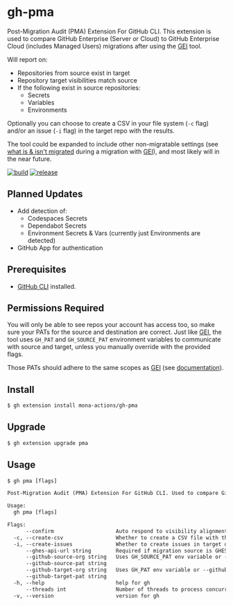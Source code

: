 # gh-pma
Post-Migration Audit (PMA) Extension For GitHub CLI. This extension is used to compare GitHub Enterprise (Server or Cloud) to GitHub Enterprise Cloud (includes Managed Users) migrations after using the [GEI](https://github.com/github/gh-gei) tool.

Will report on:
- Repositories from source exist in target
- Repository target visibilities match source
- If the following exist in source repositories:
   - Secrets
   - Variables
   - Environments

Optionally you can choose to create a CSV in your file system (`-c` flag) and/or an issue (`-i` flag) in the target repo with the results.

The tool could be expanded to include other non-migratable settings (see [what is & isn't migrated](https://docs.github.com/en/migrations/using-github-enterprise-importer/understanding-github-enterprise-importer/migration-support-for-github-enterprise-importer#githubcom-migration-support) during a migration with [GEI](https://github.com/github/gh-gei)), and most likely will in the near future.

[![build](https://github.com/mona-actions/gh-pma/actions/workflows/build.yaml/badge.svg)](https://github.com/mona-actions/gh-pma/actions/workflows/build.yaml)
[![release](https://github.com/mona-actions/gh-pma/actions/workflows/release.yaml/badge.svg)](https://github.com/mona-actions/gh-pma/actions/workflows/release.yaml)

## Planned Updates
- Add detection of:
   - Codespaces Secrets
   - Dependabot Secrets
   - Environment Secrets & Vars (currently just Environments are detected)
- GitHub App for authentication

## Prerequisites
- [GitHub CLI](https://cli.github.com/manual/installation) installed.

## Permissions Required
You will only be able to see repos your account has access too, so make sure your PATs for the source and destination are correct. Just like [GEI](https://github.com/github/gh-gei), the tool uses `GH_PAT` and `GH_SOURCE_PAT` environment variables to communicate with source and target, unless you manually override with the provided flags.

Those PATs should adhere to the same scopes as [GEI](https://github.com/github/gh-gei) (see [documentation](https://docs.github.com/en/migrations/using-github-enterprise-importer/preparing-to-migrate-with-github-enterprise-importer/managing-access-for-github-enterprise-importer#required-scopes-for-personal-access-tokens)).

## Install

```bash
$ gh extension install mona-actions/gh-pma
```

## Upgrade
```bash
$ gh extension upgrade pma
```

## Usage

```txt
$ gh pma [flags]
```

```txt
Post-Migration Audit (PMA) Extension For GitHub CLI. Used to compare GitHub Enterprise (Server or Cloud) to GitHub Enterprise Cloud (includes Managed Users) migrations.

Usage:
  gh pma [flags]

Flags:
      --confirm                    Auto respond to visibility alignment confirmation prompt
  -c, --create-csv                 Whether to create a CSV file with the results.
  -i, --create-issues              Whether to create issues in target org repositories or not.
      --ghes-api-url string        Required if migration source is GHES. The domain name for your GHES instance. For example: ghes.contoso.com (default "github.com")
      --github-source-org string   Uses GH_SOURCE_PAT env variable or --github-source-pat option. Will fall back to GH_PAT or --github-target-pat if not set.
      --github-source-pat string   
      --github-target-org string   Uses GH_PAT env variable or --github-target-pat option.
      --github-target-pat string   
  -h, --help                       help for gh
      --threads int                Number of threads to process concurrently. Maximum of 10 allowed. Increasing this number could get your PAT blocked due to API limiting. (default 3)
  -v, --version                    version for gh
```